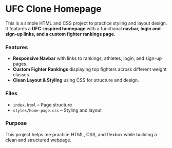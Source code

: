 # UFC Clone Homepage  

This is a simple HTML and CSS project to practice styling and layout design. It features a **UFC-inspired homepage** with a functional **navbar, login and sign-up links, and a custom fighter rankings page.**  

### Features  
- **Responsive Navbar** with links to rankings, athletes, login, and sign-up pages.  
- **Custom Fighter Rankings** displaying top fighters across different weight classes.  
- **Clean Layout & Styling** using CSS for structure and design.  

### Files  
- `index.html` – Page structure  
- `styles/home-page.css` – Styling and layout


### Purpose  
This project helps me practice HTML, CSS, and flexbox while building a clean and structured webpage.
